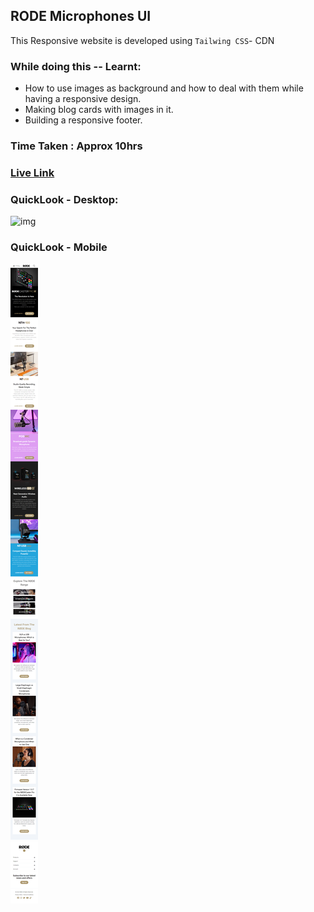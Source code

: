 ## RODE Microphones UI 

This Responsive website is developed using `Tailwing CSS`- CDN

### While doing this -- Learnt:
- How to use images as background and how to deal with them while having a responsive design.
- Making blog cards with images in it.
- Building a responsive footer.

### Time Taken : Approx 10hrs

### [Live Link](https://rode-clone-vivekn.netlify.app/)

### QuickLook - Desktop:
![img](./Assets/QuickLook/Desktop-View.png)

### QuickLook - Mobile
![img](./Assets/QuickLook/Mobile-View.png)
